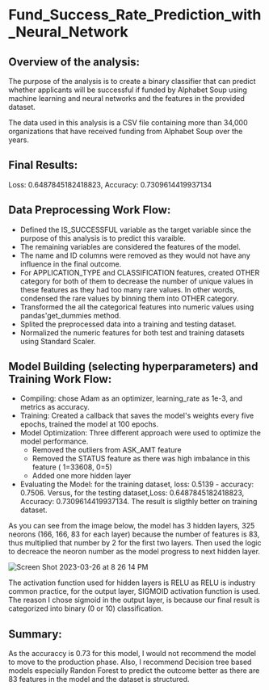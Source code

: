 # Fund_Success_Rate_Prediction_with_Neural_Network

## Overview of the analysis:

The purpose of the analysis is to create a binary classifier that can predict whether applicants will be successful if funded by Alphabet Soup using machine learning and neural networks and the features in the provided dataset.

The data used in this analysis is a CSV file containing more than 34,000 organizations that have received funding from Alphabet Soup over the years.


##  Final Results: 
Loss: 0.6487845182418823, Accuracy: 0.7309614419937134


## Data Preprocessing Work Flow: 

* Defined the IS_SUCCESSFUL variable as the target variable since the purpose of this analysis is to predict this varaible.
* The remaining variables are considered the features of the model. 
* The name and ID columns were removed as they would not have any influence in the final outcome. 
* For APPLICATION_TYPE and CLASSIFICATION features, created OTHER category for both of them to decrease the number of unique values in these features as they had too many rare values. In other words, condensed the rare values by binning them into OTHER category.
* Transformed the all the categorical features into numeric values using pandas'get_dummies method.
* Splited the preprocessed data into a training and testing dataset.
* Normalized the numeric features for both test and training datasets using Standard Scaler.


## Model Building (selecting hyperparameters) and Training Work Flow:
* Compiling: chose Adam as an optimizer, learning_rate as 1e-3, and  metrics as accuracy.
* Training: Created a callback that saves the model's weights every five epochs, trained the model at 100 epochs.
* Model Optimization: Three different approach were used to optimize the model performance.
  * Removed the outliers from ASK_AMT feature
  * Removed the STATUS feature as there was high imbalance in this feature ( 1=33608, 0=5)
  * Added one more hidden layer
* Evaluating the Model: for the training dataset, loss: 0.5139 - accuracy: 0.7506. Versus, for the testing dataset,Loss: 0.6487845182418823, Accuracy: 0.7309614419937134. The result is sligthly better on training dataset.

As you can see from the image below, the model has 3 hidden layers, 325 neorons (166, 166, 83 for each layer) because the number of features is 83, thus multiplied that number by 2 for the first two layers. Then used the logic to decreace the neoron number as the model progress to next hidden layer. 


![Screen Shot 2023-03-26 at 8 26 14 PM](https://user-images.githubusercontent.com/113545468/227817137-676a5885-1750-4641-96db-aa08fd083a6f.png)


The activation function used for hidden layers is RELU as RELU is industry common practice, for the output layer, SIGMOID activation function is used. The reason I chose sigmoid in the output layer, is because our final result is categorized into binary (0 or 10) classification.

## Summary: 
As the accuraccy is 0.73 for this model, I would not recommend the model to move to the production phase. Also, I recommend Decision tree based models especially Randon Forest to predict the outcome better as there are 83 features in the model and the dataset is structured. 


